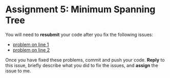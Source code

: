 # Assignment 5: Minimum Spanning Tree

You will need to **resubmit** your code after you fix the following issues:

* [problem on line 1](../-/blob/a5/src/main/scala/graph.scala#L1)
* [problem on line 2](../-/blob/a5/src/main/scala/graph.scala#L2)


Once you have fixed these problems, commit and push your code. **Reply** to this issue, briefly describe what you did to fix the issues, and **assign** the issue to me.
